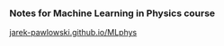### Notes for Machine Learning in Physics course

[jarek-pawlowski.github.io/MLphys](https://jarek-pawlowski.github.io/MLphys)
